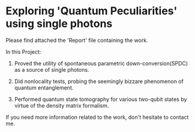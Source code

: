 # Exploring 'Quantum Peculiarities' using single photons

Please find attached the 'Report' file containing the work.

In this Project:

1) Proved the utility of spontaneous parametric down-conversion(SPDC) as a source of single photons.

2) Did nonlocality tests, probing the seemingly bizzare phenomenon of quantum entanglement.

3) Performed quantum state tomography for various two-qubit states by virtue of the density matrix formalism. 

If you need more information related to the work, don't hesitate to contact me.
